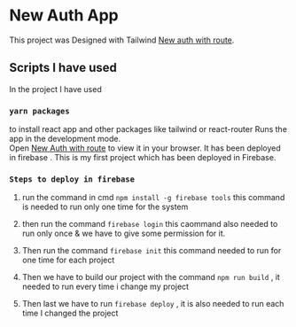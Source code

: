 # New Auth App

This project was Designed with Tailwind [New auth with route](https://github.com/shihabsararrafid/new-auth-with-route).

##  Scripts I have used

In the project I have used

### `yarn packages`
to install react app and other packages like tailwind or react-router
Runs the app in the development mode.\
Open [New Auth with route](https://new-auth-4d53b.firebaseapp.com/) to view it in your browser.
It has been deployed in firebase .
This is my first project which has been deployed in Firebase.

### `Steps to deploy in firebase`


1. run the command in cmd `npm install -g firebase tools` this command is needed to run only one time for the system

2. then run the command `firebase login` this caommand also needed to run only once & we have to give some permission for it.

3. Then run the command `firebase init` this command needed to run for one time for each project 

4. Then we have to build our project with the command `npm run build` , it needed to run every time i change my project 

5. Then last we have to run `firebase deploy` , it is also needed to run each time I changed the project



